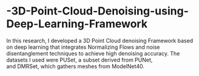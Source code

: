 # -3D-Point-Cloud-Denoising-using-Deep-Learning-Framework
In this research, I developed a 3D Point Cloud denoising Framework based on deep learning that integrates Normalizing Flows and noise disentanglement techniques to achieve high denoising accuracy. The datasets I used were PUSet, a subset derived from PUNet, and DMRSet, which gathers meshes from ModelNet40. 
